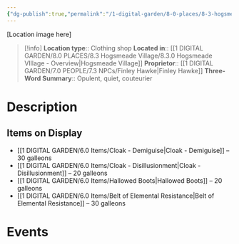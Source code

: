 ```yaml
---
{"dg-publish":true,"permalink":"/1-digital-garden/8-0-places/8-3-hogsmeade-village/8-3-16-gladrags-wizardwear/","tags":["#place","#hogsmeade","#shop"]}
---
```


[Location image here]
>[!info]
>**Location type**::  Clothing shop
>**Located in**:: [[1 DIGITAL GARDEN/8.0 PLACES/8.3 Hogsmeade Village/8.3.0 Hogsmeade VIllage - Overview\|Hogsmeade Village]]
>**Proprietor**:: [[1 DIGITAL GARDEN/7.0 PEOPLE/7.3 NPCs/Finley Hawke\|Finley Hawke]]
>**Three-Word Summary**:: Opulent, quiet, couteurier 

# Description


## Items on Display

- [[1 DIGITAL GARDEN/6.0 Items/Cloak - Demiguise\|Cloak - Demiguise]] – 30 galleons
- [[1 DIGITAL GARDEN/6.0 Items/Cloak - Disillusionment\|Cloak - Disillusionment]] – 20 galleons
- [[1 DIGITAL GARDEN/6.0 Items/Hallowed Boots\|Hallowed Boots]] – 20 galleons
- [[1 DIGITAL GARDEN/6.0 Items/Belt of Elemental Resistance\|Belt of Elemental Resistance]] – 30 galleons

# Events

